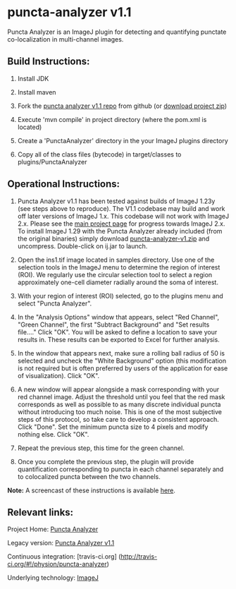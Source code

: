 puncta-analyzer v1.1
====================

Puncta Analyzer is an ImageJ plugin for detecting and quantifying punctate co-localization in multi-channel images. 

Build Instructions:
-------------------
1. Install JDK

2. Install maven

3. Fork the [puncta analyzer v1.1 repo](https://github.com/physion/puncta-analyzer/tree/v1.1) from github (or [download project zip](https://github.com/physion/puncta-analyzer/zipball/v1.1))

4. Execute 'mvn compile' in project directory (where the pom.xml is located)

5. Create a 'PunctaAnalyzer' directory in the your ImageJ plugins directory 

6. Copy all of the class files (bytecode) in target/classes to plugins/PunctaAnalyzer

Operational Instructions:
-------------------------

1. Puncta Analyzer v1.1 has been tested against builds of ImageJ 1.23y (see steps above to reproduce). The V1.1 codebase may build and work off later versions of ImageJ 1.x. This codebase will not work with ImageJ 2.x. Please see the [main project page](https://github.com/physion/puncta-analyzer) for progress towards ImageJ 2.x. To install ImageJ 1.29 with the Puncta Analyzer already included (from the original binaries) simply download [puncta-analyzer-v1.zip](https://github.com/physion/puncta-analyzer/blob/v1.1/archive/puncta-analyzer-v1.zip?raw=true) and uncompress. Double-click on ij.jar to launch.

2. Open the ins1.tif image located in samples directory. Use one of the selection tools in the ImageJ menu to determine the region of interest (ROI). We regularly use the circular selection tool to select a region approximately one-cell diameter radially around the soma of interest.

3. With your region of interest (ROI) selected, go to the plugins menu and select "Puncta Analyzer".

4. In the "Analysis Options" window that appears, select "Red Channel", "Green Channel", the first "Subtract Background" and "Set results file...." Click "OK". You will be asked to define a location to save your results in. These results can be exported to Excel for further analysis.

5. In the window that appears next, make sure a rolling ball radius of 50 is selected and uncheck the "White Background" option (this modification is not required but is often preferred by users of the application for ease of visualization). Click "OK".

6. A new window will appear alongside a mask corresponding with your red channel image. Adjust the threshold until you feel that the red mask corresponds as well as possible to as many discrete individual puncta without introducing too much noise. This is one of the most subjective steps of this protocol, so take care to develop a consistent approach. Click "Done". Set the minimum puncta size to 4 pixels and modify nothing else. Click "OK".

7. Repeat the previous step, this time for the green channel.

8. Once you complete the previous step, the plugin will provide quantification corresponding to puncta in each channel separately and to colocalized puncta between the two channels.

**Note:** A screencast of these instructions is available [here](https://github.com/physion/puncta-analyzer/blob/v1.1/archive/screencast/Puncta_Analyzer_Screencast.mp4?raw=true).

Relevant links:
---------------
Project Home: [Puncta Analyzer](https://github.com/physion/puncta-analyzer)

Legacy version: [Puncta Analyzer v1.1](https://github.com/physion/puncta-analyzer/tree/v1.1)

Continuous integration: [travis-ci.org] (http://travis-ci.org/#!/physion/puncta-analyzer)

Underlying technology: [ImageJ](dev.imagej.net) 
